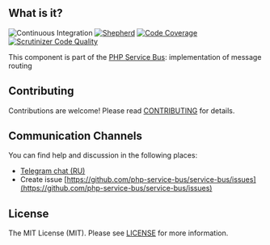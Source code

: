 ## What is it?
![Continuous Integration](https://github.com/php-service-bus/messages-router/workflows/Continuous%20Integration/badge.svg)
[![Shepherd](https://shepherd.dev/github/php-service-bus/messages-router/coverage.svg)](https://shepherd.dev/github/php-service-bus/messages-router)
[![Code Coverage](https://scrutinizer-ci.com/g/php-service-bus/messages-router/badges/coverage.png?b=v4.2)](https://scrutinizer-ci.com/g/php-service-bus/messages-router/?branch=v4.2)
[![Scrutinizer Code Quality](https://scrutinizer-ci.com/g/php-service-bus/messages-router/badges/quality-score.png?b=v4.2)](https://scrutinizer-ci.com/g/php-service-bus/messages-router/?branch=v4.2)

This component is part of the [PHP Service Bus](https://github.com/php-service-bus/service-bus): implementation of message routing

## Contributing
Contributions are welcome! Please read [CONTRIBUTING](CONTRIBUTING.md) for details.

## Communication Channels
You can find help and discussion in the following places:
* [Telegram chat (RU)](https://t.me/php_service_bus)
* Create issue [https://github.com/php-service-bus/service-bus/issues](https://github.com/php-service-bus/service-bus/issues)

## License

The MIT License (MIT). Please see [LICENSE](LICENSE.md) for more information.
